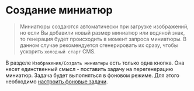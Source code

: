 # Создание миниатюр

> Миниатюры создаются автоматически при загрузке изображений, но если Вы добавили новый размер миниатюр или водяной знак, то генерация будет происходить в момент запроса миниатюры. В данном случае рекомендуется сгенерировать их сразу, чтобы ускорить `холодный старт` CMS.

В разделе `Изображения/Создать миниатюры` есть только одна кнопка. Она несет единственный смысл - поставить задачу на перегенерацию миниатюр. Задача будет выполняться в фоновом режиме. Для этого необходимо [настроить фоновые задачи](background-tasks.md).